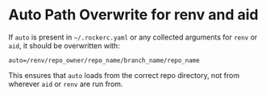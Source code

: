 # Auto Path Overwrite for renv and aid

If `auto` is present in `~/.rockerc.yaml` or any collected arguments for `renv` or `aid`, it should be overwritten with:

`auto=/renv/repo_owner/repo_name/branch_name/repo_name`

This ensures that `auto` loads from the correct repo directory, not from wherever `aid` or `renv` are run from.